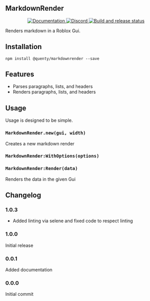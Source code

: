 ## MarkdownRender
<div align="center">
  <a href="http://quenty.github.io/api/">
    <img src="https://img.shields.io/badge/docs-website-green.svg" alt="Documentation" />
  </a>
  <a href="https://discord.gg/mhtGUS8">
    <img src="https://img.shields.io/badge/discord-nevermore-blue.svg" alt="Discord" />
  </a>
  <a href="https://github.com/Quenty/NevermoreEngine/actions">
    <img src="https://github.com/Quenty/NevermoreEngine/actions/workflows/build.yml/badge.svg" alt="Build and release status" />
  </a>
</div>

Renders markdown in a Roblox Gui.

## Installation
```
npm install @quenty/markdownrender --save
```

## Features

* Parses paragraphs, lists, and headers
* Renders paragraphs, lists, and headers

## Usage
Usage is designed to be simple.

### `MarkdownRender.new(gui, width)`
Creates a new markdown render

### `MarkdownRender:WithOptions(options)`

### `MarkdownRender:Render(data)`
Renders the data in the given Gui


## Changelog

### 1.0.3
- Added linting via selene and fixed code to respect linting

### 1.0.0
Initial release

### 0.0.1
Added documentation

### 0.0.0
Initial commit